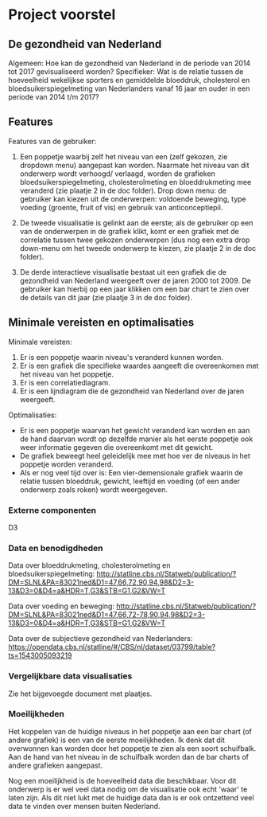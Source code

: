 # Project voorstel

## De gezondheid van Nederland

  Algemeen:
Hoe kan de gezondheid van Nederland in de periode van 2014 tot 2017 gevisualiseerd worden?
  Specifieker:
Wat is de relatie tussen de hoeveelheid wekelijkse sporters en gemiddelde bloeddruk, cholesterol en bloedsuikerspiegelmeting van Nederlanders vanaf 16 jaar en ouder in een periode van 2014 t/m 2017?

## Features

Features van de gebruiker:
1. Een poppetje waarbij zelf het niveau van een (zelf gekozen, zie dropdown menu) aangepast kan worden. Naarmate het niveau van dit onderwerp wordt verhoogd/ verlaagd, worden de grafieken bloedsuikerspiegelmeting, cholesterolmeting en bloeddrukmeting mee veranderd (zie plaatje 2 in de doc folder).
  Drop down menu: de gebruiker kan kiezen uit de onderwerpen: voldoende beweging, type voeding (groente, fruit of vis) en gebruik van anticonceptiepil.

2. De tweede visualisatie is gelinkt aan de eerste; als de gebruiker op een van de onderwerpen in de grafiek klikt, komt er een grafiek met de correlatie tussen twee gekozen onderwerpen (dus nog een extra drop down-menu om het tweede onderwerp te kiezen, zie plaatje 2 in de doc folder).

2. De derde interactieve visualisatie bestaat uit een grafiek die de gezondheid van Nederland weergeeft over de jaren 2000 tot 2009. De gebruiker kan hierbij op een jaar klikken om een bar chart te zien over de details van dit jaar (zie plaatje 3 in de doc folder).

## Minimale vereisten en optimalisaties

Minimale vereisten:
1. Er is een poppetje waarin niveau's veranderd kunnen worden.
2. Er is een grafiek die specifieke waardes aangeeft die overeenkomen met het niveau van het poppetje.
3. Er is een correlatiediagram.
4. Er is een lijndiagram die de gezondheid van Nederland over de jaren weergeeft.

Optimalisaties:
- Er is een poppetje waarvan het gewicht veranderd kan worden en aan de hand daarvan wordt op dezelfde manier als het eerste poppetje ook weer informatie gegeven die overeenkomt met dit gewicht.
- De grafiek beweegt heel geleidelijk mee met hoe ver de niveaus in het poppetje worden veranderd.
- Als er nog veel tijd over is:
Een vier-demensionale grafiek waarin de relatie tussen bloeddruk, gewicht, leeftijd en voeding (of een ander onderwerp zoals roken) wordt weergegeven.

### Externe componenten
D3

### Data en benodigdheden
Data over bloeddrukmeting, cholesterolmeting en bloedsuikerspiegelmeting:
http://statline.cbs.nl/Statweb/publication/?DM=SLNL&PA=83021ned&D1=47,66,72,90,94,98&D2=3-13&D3=0&D4=a&HDR=T,G3&STB=G1,G2&VW=T

Data over voeding en beweging:
http://statline.cbs.nl/Statweb/publication/?DM=SLNL&PA=83021ned&D1=47,66,72-78,90,94,98&D2=3-13&D3=0&D4=a&HDR=T,G3&STB=G1,G2&VW=T

Data over de subjectieve gezondheid van Nederlanders:
https://opendata.cbs.nl/statline/#/CBS/nl/dataset/03799/table?ts=1543005093219


### Vergelijkbare data visualisaties
Zie het bijgevoegde document met plaatjes.

### Moeilijkheden
Het koppelen van de huidige niveaus in het poppetje aan een bar chart (of andere grafiek) is een van de eerste moeilijkheden. Ik denk dat dit overwonnen kan worden door het poppetje te zien als een soort schuifbalk. Aan de hand van het niveau in de schuifbalk worden dan de bar charts of andere grafieken aangepast. 

Nog een moeilijkheid is de hoeveelheid data die beschikbaar. Voor dit onderwerp is er wel veel data nodig om de visualisatie ook echt 'waar' te laten zijn. Als dit niet lukt met de huidige data dan is er ook ontzettend veel data te vinden over mensen buiten Nederland.
